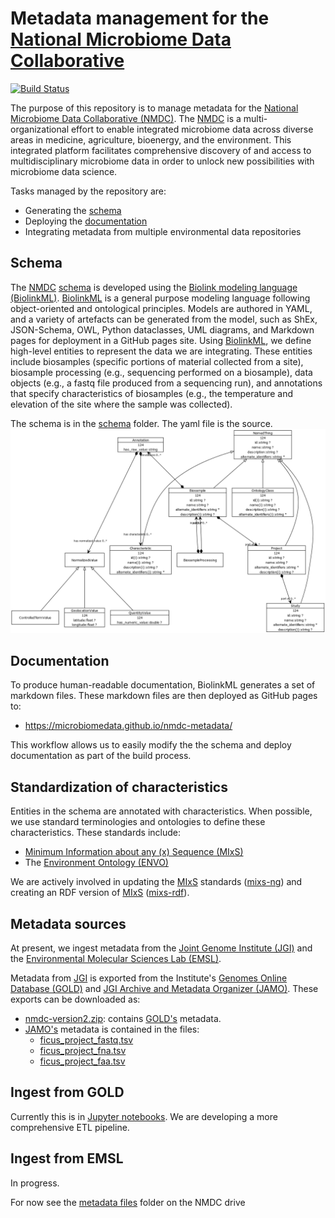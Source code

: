 # Metadata management for the [National Microbiome Data Collaborative](https://microbiomedata.org/)

[![Build Status](https://travis-ci.org/microbiomedata/nmdc-metadata.svg?branch=master)](https://travis-ci.org/microbiomedata/nmdc-metadata)

The purpose of this repository is to manage metadata for the [National Microbiome Data Collaborative (NMDC)](https://microbiomedata.org/). The [NMDC](https://microbiomedata.org/) is a multi-organizational effort to enable integrated microbiome data across diverse areas in medicine, agriculture, bioenergy, and the environment. This integrated platform facilitates comprehensive discovery of and access to multidisciplinary microbiome data in order to unlock new possibilities with microbiome data science. 

Tasks managed by the repository are:
* Generating the [schema](https://github.com/microbiomedata/nmdc-metadata/tree/master/schema)
* Deploying the [documentation](https://microbiomedata.github.io/nmdc-metadata/) 
* Integrating metadata from multiple environmental data repositories

## Schema

The [NMDC](https://microbiomedata.org/) [schema](https://github.com/microbiomedata/nmdc-metadata/tree/master/schema) is developed using the [Biolink modeling language (BiolinkML)](https://github.com/biolink/biolinkml). [BiolinkML](https://github.com/biolink/biolinkml) is a general purpose modeling language following object-oriented and ontological principles. Models are authored in YAML, and a variety of artefacts can be generated from the model, such as ShEx, JSON-Schema, OWL, Python dataclasses, UML diagrams, and Markdown pages for deployment in a GitHub pages site. Using [BiolinkML](https://github.com/biolink/biolinkml), we define high-level entities to represent the data we are integrating. These entities include biosamples (specific portions of material collected from a site), biosample processing (e.g., sequencing performed on a biosample), data objects (e.g., a fastq file produced from a sequencing run), and annotations that specify characteristics of biosamples (e.g., the temperature and elevation of the site where the sample was collected). 

The schema is in the [schema](https://github.com/microbiomedata/nmdc-metadata/tree/master/schema) folder. The yaml file is the source.
  ![img](https://raw.githubusercontent.com/microbiomedata/nmdc-metadata/master/schema/nmdc_schema_uml.png)

## Documentation

To produce  human-readable documentation, BiolinkML generates a set of markdown files. These markdown files are then deployed as GitHub pages to:

 * https://microbiomedata.github.io/nmdc-metadata/
 
This workflow allows us to easily modify the the schema and deploy documentation as part of the build process.

## Standardization of characteristics

Entities in the schema are annotated with characteristics. When possible, we use standard terminologies and ontologies to define these characteristics. These standards include:
* [Minimum Information about any (x) Sequence (MIxS)](https://gensc.org/mixs/)
* The [Environment Ontology (ENVO)](https://github.com/EnvironmentOntology/envo)
 
We are actively involved in updating the [MIxS](https://gensc.org/mixs/) standards ([mixs-ng](https://github.com/GenomicsStandardsConsortium/mixs-ng)) and creating an RDF version of [MIxS](https://gensc.org/mixs/) ([mixs-rdf](https://github.com/GenomicsStandardsConsortium/mixs-rdf)).


## Metadata sources

At present, we ingest metadata from the [Joint Genome Institute (JGI)](https://jgi.doe.gov/) and the [Environmental Molecular Sciences Lab (EMSL)](https://www.pnnl.gov/environmental-molecular-sciences-laboratory).  

Metadata from [JGI](https://jgi.doe.gov/) is exported from the Institute's [Genomes Online Database (GOLD)](https://gold.jgi.doe.gov/) and [JGI Archive and Metadata Organizer (JAMO)](https://storageconference.us/2018/Presentations/Beecroft.pdf). These exports can be downloaded as:
* [nmdc-version2.zip](https://drive.google.com/drive/u/1/folders/1Wohthyv23Wi6VjY2i_N3AkZuuKPL_P_Q): contains [GOLD's](https://gold.jgi.doe.gov/) metadata.
* [JAMO's](https://storageconference.us/2018/Presentations/Beecroft.pdf) metadata is contained in the files:
  - [ficus_project_fastq.tsv](https://drive.google.com/drive/u/1/folders/1frzGlz8EB8inpVokNTSwD6Ia94eVUlsZ)
  - [ficus_project_fna.tsv](https://drive.google.com/drive/u/1/folders/1frzGlz8EB8inpVokNTSwD6Ia94eVUlsZ)
  - [ficus_project_faa.tsv](https://drive.google.com/drive/u/1/folders/1frzGlz8EB8inpVokNTSwD6Ia94eVUlsZ)

## Ingest from GOLD

Currently this is in [Jupyter notebooks](https://github.com/microbiomedata/nmdc-metadata/tree/master/GOLD-ontology-translation). We are developing a more comprehensive ETL pipeline.

## Ingest from EMSL

In progress.

For now see the [metadata files](https://drive.google.com/drive/u/1/folders/1frzGlz8EB8inpVokNTSwD6Ia94eVUlsZ) folder on the NMDC drive
